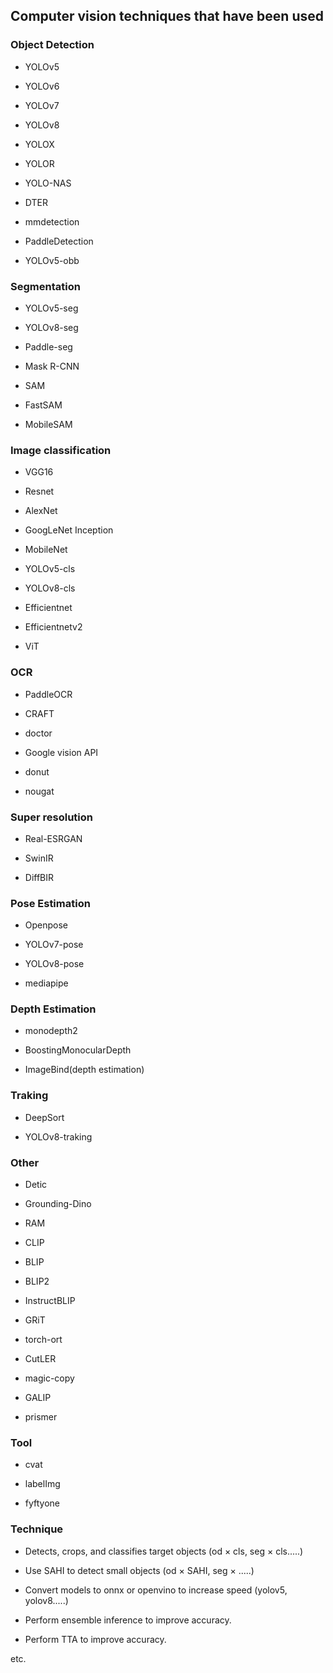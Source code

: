 ## Computer vision techniques that have been used


### Object Detection

- YOLOv5

- YOLOv6

- YOLOv7

- YOLOv8

- YOLOX

- YOLOR

- YOLO-NAS

- DTER

- mmdetection

- PaddleDetection

- YOLOv5-obb


### Segmentation 

- YOLOv5-seg

- YOLOv8-seg 

- Paddle-seg

- Mask R-CNN

- SAM

- FastSAM

- MobileSAM



### Image classification

- VGG16

- Resnet

- AlexNet

- GoogLeNet Inception

- MobileNet

- YOLOv5-cls

- YOLOv8-cls

- Efficientnet

- Efficientnetv2

- ViT


### OCR

- PaddleOCR

- CRAFT

- doctor

- Google vision API

- donut

- nougat


### Super resolution

- Real-ESRGAN

- SwinIR

- DiffBIR


### Pose Estimation

- Openpose

- YOLOv7-pose

- YOLOv8-pose

- mediapipe



### Depth Estimation

- monodepth2

- BoostingMonocularDepth

- ImageBind(depth estimation)

### Traking


- DeepSort

- YOLOv8-traking


### Other

- Detic

- Grounding-Dino

- RAM

- CLIP

- BLIP

- BLIP2

- InstructBLIP

- GRiT

- torch-ort

- CutLER

- magic-copy

- GALIP

- prismer


### Tool

- cvat

- labelImg

- fyftyone


### Technique

- Detects, crops, and classifies target objects (od × cls, seg × cls.....)

- Use SAHI to detect small objects (od × SAHI, seg × .....)

- Convert models to onnx or openvino to increase speed (yolov5, yolov8.....)

- Perform ensemble inference to improve accuracy.

- Perform TTA to improve accuracy.

etc.